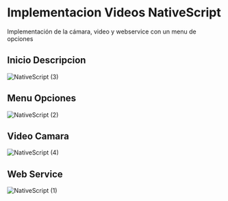 # Implementacion Videos NativeScript
Implementación de la cámara, video y webservice con un menu de opciones

## Inicio Descripcion
![NativeScript (3)](https://user-images.githubusercontent.com/55968997/82125683-32ef6280-976d-11ea-955c-61491f10abfa.jpeg)

## Menu Opciones
![NativeScript (2)](https://user-images.githubusercontent.com/55968997/82125692-48fd2300-976d-11ea-9f00-d93e734a693c.jpeg)

## Video Camara
![NativeScript (4)](https://user-images.githubusercontent.com/55968997/82125742-bc9f3000-976d-11ea-8d74-6ed771eb8d76.jpeg)



## Web Service
![NativeScript (1)](https://user-images.githubusercontent.com/55968997/82125770-d476b400-976d-11ea-94bf-5184a00c0193.jpeg)
